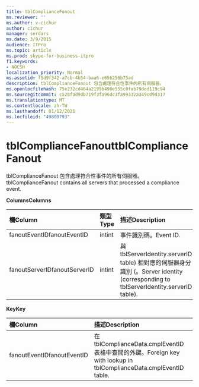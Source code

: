 ```yaml
---
title: tblComplianceFanout
ms.reviewer: ''
ms.author: v-cichur
author: cichur
manager: serdars
ms.date: 3/9/2015
audience: ITPro
ms.topic: article
ms.prod: skype-for-business-itpro
f1.keywords:
- NOCSH
localization_priority: Normal
ms.assetid: f5d9f342-a7cb-4b54-baa6-e656256b75ad
description: tblComplianceFanout 包含處理符合性事件的所有伺服器。
ms.openlocfilehash: 75e232cd464a2199b490e555c0fab79ded119c94
ms.sourcegitcommit: c528fad9db719f3fa96dc3fa99332a349cd9d317
ms.translationtype: MT
ms.contentlocale: zh-TW
ms.lasthandoff: 01/12/2021
ms.locfileid: "49809793"
---
```

# <a name="tblcompliancefanout"></a><span data-ttu-id="e7d1f-103">tblComplianceFanout</span><span class="sxs-lookup"><span data-stu-id="e7d1f-103">tblComplianceFanout</span></span>
 
<span data-ttu-id="e7d1f-104">tblComplianceFanout 包含處理符合性事件的所有伺服器。</span><span class="sxs-lookup"><span data-stu-id="e7d1f-104">tblComplianceFanout contains all servers that processed a compliance event.</span></span>
  
<span data-ttu-id="e7d1f-105">**Columns**</span><span class="sxs-lookup"><span data-stu-id="e7d1f-105">**Columns**</span></span>

|<span data-ttu-id="e7d1f-106">**欄**</span><span class="sxs-lookup"><span data-stu-id="e7d1f-106">**Column**</span></span>|<span data-ttu-id="e7d1f-107">**類型**</span><span class="sxs-lookup"><span data-stu-id="e7d1f-107">**Type**</span></span>|<span data-ttu-id="e7d1f-108">**描述**</span><span class="sxs-lookup"><span data-stu-id="e7d1f-108">**Description**</span></span>|
|:-----|:-----|:-----|
|<span data-ttu-id="e7d1f-109">fanoutEventID</span><span class="sxs-lookup"><span data-stu-id="e7d1f-109">fanoutEventID</span></span>  <br/> |<span data-ttu-id="e7d1f-110">int</span><span class="sxs-lookup"><span data-stu-id="e7d1f-110">int</span></span>  <br/> |<span data-ttu-id="e7d1f-111">事件識別碼。</span><span class="sxs-lookup"><span data-stu-id="e7d1f-111">Event ID.</span></span>  <br/> |
|<span data-ttu-id="e7d1f-112">fanoutServerID</span><span class="sxs-lookup"><span data-stu-id="e7d1f-112">fanoutServerID</span></span>  <br/> |<span data-ttu-id="e7d1f-113">int</span><span class="sxs-lookup"><span data-stu-id="e7d1f-113">int</span></span>  <br/> |<span data-ttu-id="e7d1f-114">與 tblServerIdentity.serverID table) 相對應的伺服器身分識別 (。</span><span class="sxs-lookup"><span data-stu-id="e7d1f-114">Server identity (corresponding to tblServerIdentity.serverID table).</span></span>  <br/> |
   
<span data-ttu-id="e7d1f-115">**Key**</span><span class="sxs-lookup"><span data-stu-id="e7d1f-115">**Key**</span></span>

|<span data-ttu-id="e7d1f-116">**欄**</span><span class="sxs-lookup"><span data-stu-id="e7d1f-116">**Column**</span></span>|<span data-ttu-id="e7d1f-117">**描述**</span><span class="sxs-lookup"><span data-stu-id="e7d1f-117">**Description**</span></span>|
|:-----|:-----|
|<span data-ttu-id="e7d1f-118">fanoutEventID</span><span class="sxs-lookup"><span data-stu-id="e7d1f-118">fanoutEventID</span></span>  <br/> |<span data-ttu-id="e7d1f-119">在 tblComplianceData.cmplEventID 表格中查閱的外鍵。</span><span class="sxs-lookup"><span data-stu-id="e7d1f-119">Foreign key with lookup in tblComplianceData.cmplEventID table.</span></span>  <br/> |
   

